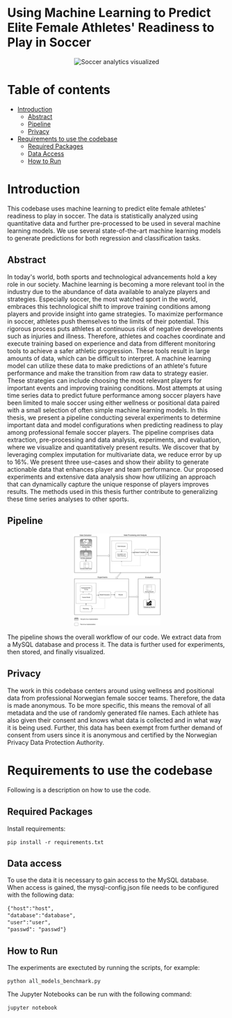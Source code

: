 # Using Machine Learning to Predict Elite Female Athletes' Readiness to Play in Soccer

<p align="center">
<img src="front-page-soccer.png" alt="Soccer analytics visualized"
	title="Soccer analytics visualized" width="40%"/>
</p>



Table of contents
=================

<!--ts-->
   * [Introduction](#Introduction)
      * [Abstract](#Abstract)
      * [Pipeline](#Pipeline)
      * [Privacy](#Privacy)
   * [Requirements to use the codebase](#Requirements-to-use-the-codebase)
      * [Required Packages](#Required-Packages)
      * [Data Access](#Data-Access)
      * [How to Run](#How-to-Run)
<!--te-->


Introduction
============
This codebase uses machine learning to predict elite female athletes' readiness to play in soccer. The data is statistically analyzed using quantitative data and further pre-processed to be used in several machine learning models. We use several state-of-the-art machine learning models to generate predictions for both regression and classification tasks. 

Abstract
-----

In today's world, both sports and technological advancements hold a key role in our society. Machine learning is becoming a more relevant tool in the industry due to the abundance of data available to analyze players and strategies. Especially soccer, the most watched sport in the world, embraces this technological shift to improve training conditions among players and provide insight into game strategies. To maximize performance in soccer, athletes push themselves to the limits of their potential. This rigorous process puts athletes at continuous risk of negative developments such as injuries and illness. Therefore, athletes and coaches coordinate and execute training based on experience and data from different monitoring tools to achieve a safer athletic progression. These tools result in large amounts of data, which can be difficult to interpret. A machine learning model can utilize these data to make predictions of an athlete's future performance and make the transition from raw data to strategy easier. These strategies can include choosing the most relevant players for important events and improving training conditions. Most attempts at using time series data to predict future performance among soccer players have been limited to male soccer using either wellness or positional data paired with a small selection of often simple machine learning models. In this thesis, we present a pipeline conducting several experiments to determine important data and model configurations when predicting readiness to play among professional female soccer players. The pipeline comprises data extraction, pre-processing and data analysis, experiments, and evaluation, where we visualize and quantitatively present results. We discover that by leveraging complex imputation for multivariate data, we reduce error by up to 16\%. We present three use-cases and show their ability to generate actionable data that enhances player and team performance. Our proposed experiments and extensive data analysis show how utilizing an approach that can dynamically capture the unique response of players improves results. The methods used in this thesis further contribute to generalizing these time series analyses to other sports. 


Pipeline
-----

<p align="center">
<img src="pipeline_v2.png" alt="Soccer analytics visualized"
	title="Soccer analytics visualized" width="40%"/>
</p>

The pipeline shows the overall workflow of our code. We extract data from a MySQL database and process it. The data is further used for experiments, then stored, and finally visualized.

Privacy
-----

The work in this codebase centers around using wellness and positional data from professional Norwegian female soccer teams. Therefore, the data is made anonymous. To be more specific, this means the removal of all metadata and the use of randomly generated file names. Each athlete has also given their consent and knows what data is collected and in what way it is being used. Further, this data has been exempt from further demand of consent from users since it is anonymous and certified by the Norwegian Privacy Data Protection Authority.


Requirements to use the codebase
============
Following is a description on how to use the code.

Required Packages
-----
Install requirements:
```
pip install -r requirements.txt
```

Data access
-----
To use the data it is necessary to gain access to the MySQL database. When access is gained, the mysql-config.json file needs to be configured with the following data:
```
{"host":"host",
"database":"database",
"user":"user",
"passwd": "passwd"}
```

How to Run 
-----

The experiments are exectuted by running the scripts, for example:
```
python all_models_benchmark.py
```
The Jupyter Notebooks can be run with the following command:
```
jupyter notebook
```
